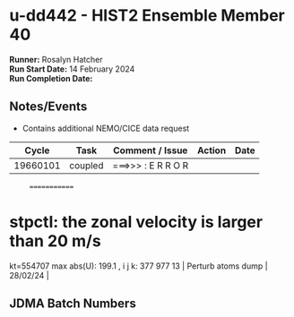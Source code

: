 # u-dd442 - HIST2 Ensemble Member 40

**Runner:**  Rosalyn Hatcher  
**Run Start Date:** 14 February 2024  
**Run Completion Date:**  

## Notes/Events

* Contains additional NEMO/CICE data request

| Cycle | Task | Comment / Issue | Action | Date |
| ---   | ---  | ---             | ---    | ---  |
| 19660101   | coupled  |  ===>>> : E R R O R
         ===========

  stpctl: the zonal velocity is larger than 20 m/s
  ====== 
 kt=554707 max abs(U):   199.1    , i j k:   377  977   13             | Perturb atoms dump    | 28/02/24  |

## JDMA Batch Numbers
